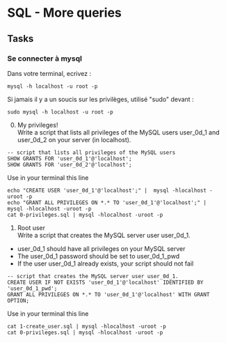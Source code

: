 # SQL - More queries

## Tasks

### Se connecter à mysql
Dans votre terminal, ecrivez :
```
mysql -h localhost -u root -p
```
Si jamais il y a un soucis sur les privilèges, utilisé "sudo" devant :
```
sudo mysql -h localhost -u root -p
```

0. My privileges!<br>
Write a script that lists all privileges of the MySQL users user_0d_1 and user_0d_2 on your server (in localhost).
```
-- script that lists all privileges of the MySQL users
SHOW GRANTS FOR 'user_0d_1'@'localhost';
SHOW GRANTS FOR 'user_0d_2'@'localhost';
```
Use in your terminal this line
```
echo "CREATE USER 'user_0d_1'@'localhost';" |  mysql -hlocalhost -uroot -p
echo "GRANT ALL PRIVILEGES ON *.* TO 'user_0d_1'@'localhost';" |  mysql -hlocalhost -uroot -p
cat 0-privileges.sql | mysql -hlocalhost -uroot -p
```

1. Root user<br>
Write a script that creates the MySQL server user user_0d_1.
- user_0d_1 should have all privileges on your MySQL server
- The user_0d_1 password should be set to user_0d_1_pwd
- If the user user_0d_1 already exists, your script should not fail
```
-- script that creates the MySQL server user user_0d_1.
CREATE USER IF NOT EXISTS 'user_0d_1'@'localhost' IDENTIFIED BY 'user_0d_1_pwd';
GRANT ALL PRIVILEGES ON *.* TO 'user_0d_1'@'localhost' WITH GRANT OPTION;
```
Use in your terminal this line
```
cat 1-create_user.sql | mysql -hlocalhost -uroot -p
cat 0-privileges.sql | mysql -hlocalhost -uroot -p
```
